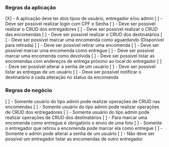 ### Regras da aplicação

[X] - A aplicação deve ter dois tipos de usuário, entregador e/ou admin
[ ] - Deve ser possível realizar login com CPF e Senha
[ ] - Deve ser possível realizar o CRUD dos entregadores
[ ] - Deve ser possível realizar o CRUD das encomendas
[ ] - Deve ser possível realizar o CRUD dos destinatários
[ ] - Deve ser possível marcar uma encomenda como aguardando (Disponível para retirada)
[ ] - Deve ser possível retirar uma encomenda
[ ] - Deve ser possível marcar uma encomenda como entregue
[ ] - Deve ser possível marcar uma encomenda como devolvida
[ ] - Deve ser possível listar as encomendas com endereços de entrega próximo ao local do entregador
[ ] - Deve ser possível alterar a senha de um usuário
[ ] - Deve ser possível listar as entregas de um usuário
[ ] - Deve ser possível notificar o destinatário a cada alteração no status da encomenda

### Regras de negócio

[ ] - Somente usuário do tipo admin pode realizar operações de CRUD nas encomendas
[ ] - Somente usuário do tipo admin pode realizar operações de CRUD dos entregadores
[ ] - Somente usuário do tipo admin pode realizar operações de CRUD dos destinatários
[ ] - Para marcar uma encomenda como entregue é obrigatório o envio de uma foto
[ ] - Somente o entregador que retirou a encomenda pode marcar ela como entregue
[ ] - Somente o admin pode alterar a senha de um usuário
[ ] - Não deve ser possível um entregador listar as encomendas de outro entregador
